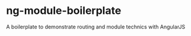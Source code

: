 ng-module-boilerplate
=====================

A boilerplate to demonstrate routing and module technics with AngularJS
